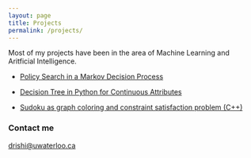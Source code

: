 ```yaml
---
layout: page
title: Projects
permalink: /projects/
---
```


Most of my projects have been in the area of Machine Learning and Aritficial Intelligence.

+ [Policy Search in a Markov Decision Process](http://deerishi.github.io/Policy-Search-in-a-Markov-Decision-Process/)

+ [Decision Tree in Python for Continuous Attributes](http://deerishi.github.io/Decision-Tree-in-Python-for-Continuous-Attributes/)

+ [Sudoku as graph coloring and constraint satisfaction problem (C++)](http://deerishi.github.io/sudoku-as-graph-coloring-and-constraint-satisfaction-problem/)




### Contact me

[drishi@uwaterloo.ca](mailto:email@domain.com)
